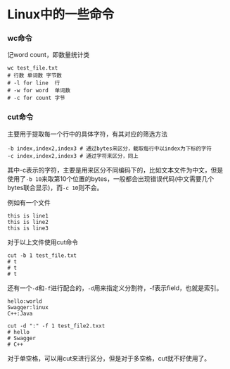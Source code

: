 # Linux中的一些命令


### wc命令

记word count，即数量统计类

```shell
wc test_file.txt
# 行数 单词数 字节数
# -l for line  行
# -w for word  单词数
# -c for count 字节
```

### cut命令

主要用于提取每一个行中的具体字符，有其对应的筛选方法

```shell
-b index,index2,index3 # 通过bytes来区分，截取每行中以index为下标的字符
-c index,index2,index3 # 通过字符来区分，同上
```

其中-c表示的字符，主要是用来区分不同编码下的，比如文本文件为中文，但是使用了`-b 10`来取第10个位置的bytes，一般都会出现错误代码(中文需要几个bytes联合显示)，而`-c 10`则不会。

例如有一个文件

```
this is line1
this is line2
this is line3
```

对于以上文件使用cut命令

```shell
cut -b 1 test_file.txt
# t
# t
# t
```

还有一个`-d`和`-f`进行配合的，`-d`用来指定义分割符，-f表示field，也就是索引。

```
hello:world
Swagger:linux
C++:Java
```

```shell
cut -d ":" -f 1 test_file2.txxt
# hello
# Swagger
# C++
```

对于单空格，可以用cut来进行区分，但是对于多空格，cut就不好使用了。


